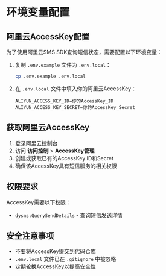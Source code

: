 # 环境变量配置

## 阿里云AccessKey配置

为了使用阿里云SMS SDK查询短信状态，需要配置以下环境变量：

1. 复制 `.env.example` 文件为 `.env.local`：
   ```bash
   cp .env.example .env.local
   ```

2. 在 `.env.local` 文件中填入你的阿里云AccessKey：
   ```
   ALIYUN_ACCESS_KEY_ID=你的AccessKey_ID
   ALIYUN_ACCESS_KEY_SECRET=你的AccessKey_Secret
   ```

## 获取阿里云AccessKey

1. 登录阿里云控制台
2. 访问 **访问控制** > **AccessKey管理**
3. 创建或获取已有的AccessKey ID和Secret
4. 确保该AccessKey具有短信服务的相关权限

## 权限要求

AccessKey需要以下权限：
- `dysms:QuerySendDetails` - 查询短信发送详情

## 安全注意事项

- 不要将AccessKey提交到代码仓库
- `.env.local` 文件已在 `.gitignore` 中被忽略
- 定期轮换AccessKey以提高安全性